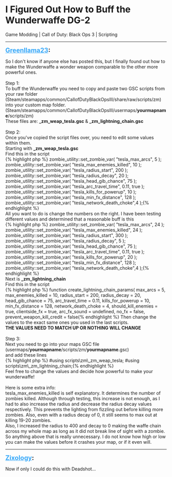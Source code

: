 # I Figured Out How to Buff the Wunderwaffe DG-2
Game Modding | Call of Duty: Black Ops 3 | Scripting

---
<strong style="font-size: 1.4em;"><span style="text-decoration: underline;text-decoration-color: #34a7f9;"><span style="color:#34a7f9;">Greenllama23</span></span>:</strong>

<p>So I don&#39;t know if anyone else has posted this, but I finally found out how to make the Wunderwaffe a wonder weapon comparable to the other more powerful ones.<br /><br />Step 1:<br />To buff the Wunderwaffe you need to copy and paste two GSC scripts from your raw folder (Steam/steamapps/common/CallofDutyBlackOpsIII/share/raw/scripts/zm)<br />into your custom map folder.<br />(Steam/steamapps/common/CallofDutyBlackOpsIII/usermaps/<strong>yourmapname</strong>/scripts/zm)<br />These files are: <strong>_zm_weap_tesla.gsc </strong>&amp; <strong>_zm_lightning_chain.gsc</strong><br /><br />Step 2:<br />Once you&#39;ve copied the script files over, you need to edit some values within them.<br />Starting with <strong>_zm_weap_tesla.gsc</strong><br />Find this in the script<br />{% highlight php %}
zombie_utility::set_zombie_var( &quot;tesla_max_arcs&quot;,            5 );
    zombie_utility::set_zombie_var( &quot;tesla_max_enemies_killed&quot;, 10 );
    zombie_utility::set_zombie_var( &quot;tesla_radius_start&quot;,        200 );
    zombie_utility::set_zombie_var( &quot;tesla_radius_decay&quot;,        20 );
    zombie_utility::set_zombie_var( &quot;tesla_head_gib_chance&quot;,    75 );
    zombie_utility::set_zombie_var( &quot;tesla_arc_travel_time&quot;,    0.11, true );
    zombie_utility::set_zombie_var( &quot;tesla_kills_for_powerup&quot;,    10 );
    zombie_utility::set_zombie_var( &quot;tesla_min_fx_distance&quot;,    128 );
    zombie_utility::set_zombie_var( &quot;tesla_network_death_choke&quot;,4 );{% endhighlight %}
<br />All you want to do is change the numbers on the right. I have been testing different values and determined that a reasonable buff is this<br />{% highlight php %}
zombie_utility::set_zombie_var( &quot;tesla_max_arcs&quot;,            24 );
    zombie_utility::set_zombie_var( &quot;tesla_max_enemies_killed&quot;, 24 );
    zombie_utility::set_zombie_var( &quot;tesla_radius_start&quot;,        300 );
    zombie_utility::set_zombie_var( &quot;tesla_radius_decay&quot;,        5 );
    zombie_utility::set_zombie_var( &quot;tesla_head_gib_chance&quot;,    75 );
    zombie_utility::set_zombie_var( &quot;tesla_arc_travel_time&quot;,    0.11, true );
    zombie_utility::set_zombie_var( &quot;tesla_kills_for_powerup&quot;,    20 );
    zombie_utility::set_zombie_var( &quot;tesla_min_fx_distance&quot;,    128 );
    zombie_utility::set_zombie_var( &quot;tesla_network_death_choke&quot;,4 );{% endhighlight %}
<br />Next is <strong>_zm_lightning_chain</strong><br />Find this in the script<br />{% highlight php %}
function create_lightning_chain_params(
                max_arcs = 5,
                max_enemies_killed = 10,
                radius_start = 200,
                radius_decay = 20,
                head_gib_chance = 75,
                arc_travel_time = 0.11,
                kills_for_powerup = 10,
                min_fx_distance = 128,
                network_death_choke = 4,
                should_kill_enemies = true,
                clientside_fx = true,
                arc_fx_sound = undefined,
                no_fx = false,
                prevent_weapon_kill_credit = false{% endhighlight %}
Then change the values to the exact same ones you used in the last scripts.<br /><strong>THE VALUES NEED TO MATCH UP OR NOTHING WILL CHANGE</strong><br /><br />Step 3:<br />Next you need to go into your maps GSC file (usermaps/<strong>yourmapname</strong>/scripts/zm/<strong>yourmapname</strong>.gsc)<br />and add these lines<br />{% highlight php %}
#using scripts\zm\_zm_weap_tesla;
#using scripts\zm\_zm_lightning_chain;{% endhighlight %}
<br />Feel free to change the values and decide how powerful to make your wunderwaffe!<br /><br />Here is some extra info:<br />tesla_max_enemies_killed is self explanatory. It determines the number of zombies killed. Although through testing, this increase is not enough, as I had to also increase the radius and decrease the radius decay values respectively. This prevents the lighting from fizzling out before killing more zombies. Also, even with a radius decay of 0, it still seems to max out at killing 19-20 zombies.<br />Also, I increased the radius to 400 and decay to 0 making the waffe chain across my whole map as long as it did not break line of sight with a zombie. So anything above that is really unnecessary. I do not know how high or low you can make the values before it crashes your map, or if it even will.</p>

---
<strong style="font-size: 1.4em;"><span style="text-decoration: underline;text-decoration-color: #34a7f9;"><span style="color:#34a7f9;">Zixology</span></span>:</strong>

<p>Now if only I could do this with Deadshot...</p>
